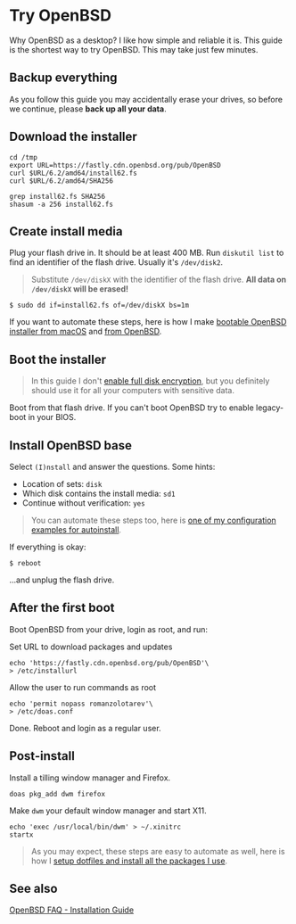 # Try OpenBSD

Why OpenBSD as a desktop? I like how simple and reliable it is.
This guide is the shortest way to try OpenBSD. This may take just few
minutes.

## Backup everything

As you follow this guide you may accidentally erase your drives, so before
we continue, please **back up all your data**.

## Download the installer

```
cd /tmp
export URL=https://fastly.cdn.openbsd.org/pub/OpenBSD
curl $URL/6.2/amd64/install62.fs
curl $URL/6.2/amd64/SHA256

grep install62.fs SHA256
shasum -a 256 install62.fs
```

## Create install media

Plug your flash drive in. It should be at least 400 MB. Run `diskutil
list` to find an identifier of the flash drive. Usually it's `/dev/disk2`.

> Substitute `/dev/diskX` with the identifier of the flash drive.
**All data on `/dev/diskX` will be erased!**

```
$ sudo dd if=install62.fs of=/dev/diskX bs=1m
```

If you want to automate these steps, here is how I make [bootable OpenBSD
installer from
macOS](https://github.com/romanzolotarev/dotfiles/blob/master/macos/openbsd.sh)
and [from
OpenBSD](https://raw.githubusercontent.com/romanzolotarev/dotfiles/master/bin/install).

## Boot the installer

> In this guide I don't [enable full disk encryption](/openbsd-fde/), but you definitely
should use it for all your computers with sensitive data.

Boot from that flash drive.
If you can't boot OpenBSD try to enable legacy-boot in your BIOS.

## Install OpenBSD base

Select `(I)nstall` and answer the questions. Some hints:

- Location of sets: `disk`
- Which disk contains the install media: `sd1`
- Continue without verification: `yes`

> You can automate these steps too, here is [one of my
configuration examples for autoinstall](/mercury.conf).

If everything is okay:

```
$ reboot
```

...and unplug the flash drive.

## After the first boot

Boot OpenBSD from your drive, login as root, and run:

Set URL to download packages and updates

```
echo 'https://fastly.cdn.openbsd.org/pub/OpenBSD'\
> /etc/installurl
```

Allow the user to run commands as root

```
echo 'permit nopass romanzolotarev'\
> /etc/doas.conf
```

Done. Reboot and login as a regular user.

## Post-install

Install a tilling window manager and Firefox.

```
doas pkg_add dwm firefox
```

Make `dwm` your default window manager and start X11.

```
echo 'exec /usr/local/bin/dwm' > ~/.xinitrc
startx
```

> As you may expect, these steps are easy to automate as well, here is how
I [setup dotfiles and install all the packages I
use](https://raw.githubusercontent.com/romanzolotarev/romanzolotarev.github.io/master/setup).

## See also

[OpenBSD FAQ - Installation Guide](https://www.openbsd.org/faq/faq4.html)
